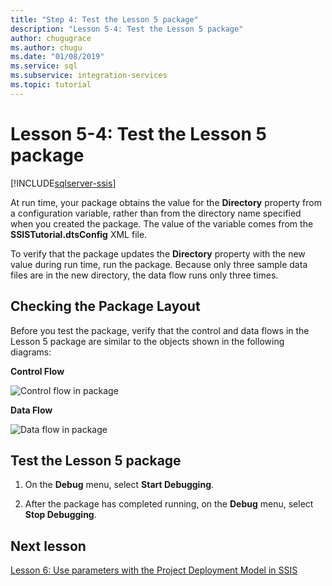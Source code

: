 ```yaml
---
title: "Step 4: Test the Lesson 5 package"
description: "Lesson 5-4: Test the Lesson 5 package"
author: chugugrace
ms.author: chugu
ms.date: "01/08/2019"
ms.service: sql
ms.subservice: integration-services
ms.topic: tutorial
---
```

# Lesson 5-4: Test the Lesson 5 package

[!INCLUDE[sqlserver-ssis](../includes/applies-to-version/sqlserver-ssis.md)]



At run time, your package obtains the value for the **Directory** property from a configuration variable, rather than from the directory name specified when you created the package. The value of the variable comes from the **SSISTutorial.dtsConfig** XML file.  
  
To verify that the package updates the **Directory** property with the new value during run time, run the package. Because only three sample data files are in the new directory, the data flow runs only three times.  
  
## Checking the Package Layout  
Before you test the package, verify that the control and data flows in the Lesson 5 package are similar to the objects shown in the following diagrams:  
  
**Control Flow**  
  
![Control flow in package](../integration-services/media/task4lesson2control.gif "Control flow in package")  
  
**Data Flow**  
  
![Data flow in package](../integration-services/media/task5lesson5data.gif "Data flow in package")
  
## Test the Lesson 5 package  
  
1.  On the **Debug** menu, select **Start Debugging**.  
  
2.  After the package has completed running, on the **Debug** menu, select **Stop Debugging**.  
  
## Next lesson  
[Lesson 6: Use parameters with the Project Deployment Model in SSIS](../integration-services/lesson-6-using-parameters-with-the-project-deployment-model-in-ssis.md)  
  
  
  
